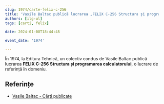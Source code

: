 ```yaml
---
slug: 1974/carte-felix-c-256
title: 'Vasile Baltac publică lucrarea „FELIX C-256 Structura și programarea calculatorului”'
authors: [ilg-ul]
tags: [carti, felix]

date: 2024-01-08T18:44:48

event_date: '1974'

---
```


În 1974, la Editura Tehnică, un colectiv condus de Vasile Baltac publică lucrarea **FELIX C-256 Structura și programarea calculatorului**, o lucrare de
referință în domeniu.

<!-- truncate -->

## Referințe

- [Vasile Baltac - Cărți publicate](https://sites.google.com/site/vasilebaltac/Home/carti)
